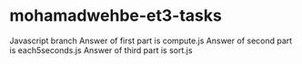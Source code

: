 # mohamadwehbe-et3-tasks
Javascript branch
Answer of first part is compute.js
Answer of second part is each5seconds.js
Answer of third part is sort.js
